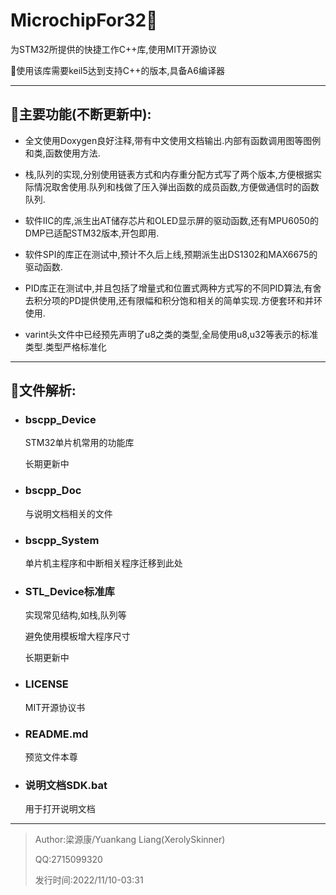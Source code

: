 # MicrochipFor32🌸

为STM32所提供的快捷工作C++库,使用MIT开源协议

🍌使用该库需要keil5达到支持C++的版本,具备A6编译器

---

## 🍣主要功能(不断更新中):

- 全文使用Doxygen良好注释,带有中文使用文档输出.内部有函数调用图等图例和类,函数使用方法.

- 栈,队列的实现,分别使用链表方式和内存重分配方式写了两个版本,方便根据实际情况取舍使用.队列和栈做了压入弹出函数的成员函数,方便做通信时的函数队列.

- 软件IIC的库,派生出AT储存芯片和OLED显示屏的驱动函数,还有MPU6050的DMP已适配STM32版本,开包即用.

- 软件SPI的库正在测试中,预计不久后上线,预期派生出DS1302和MAX6675的驱动函数.

- PID库正在测试中,并且包括了增量式和位置式两种方式写的不同PID算法,有舍去积分项的PD提供使用,还有限幅和积分饱和相关的简单实现.方便套环和并环使用.

- varint头文件中已经预先声明了u8之类的类型,全局使用u8,u32等表示的标准类型.类型严格标准化

---

## 🍎文件解析:

- ### bscpp_Device
  
  STM32单片机常用的功能库
  
  长期更新中

- ### bscpp_Doc
  
  与说明文档相关的文件

- ### bscpp_System
  
  单片机主程序和中断相关程序迁移到此处

- ### STL_Device标准库
  
  实现常见结构,如栈,队列等
  
  避免使用模板增大程序尺寸
  
  长期更新中

- ### LICENSE
  
  MIT开源协议书

- ### README.md
  
  预览文件本尊

- ### 说明文档SDK.bat
  
  用于打开说明文档

---

> Author:梁源康/Yuankang Liang(XerolySkinner)
> 
> QQ:2715099320
> 
> 发行时间:2022/11/10-03:31
